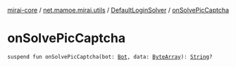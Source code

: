 [mirai-core](../../index.md) / [net.mamoe.mirai.utils](../index.md) / [DefaultLoginSolver](index.md) / [onSolvePicCaptcha](./on-solve-pic-captcha.md)

# onSolvePicCaptcha

`suspend fun onSolvePicCaptcha(bot: `[`Bot`](../../net.mamoe.mirai/-bot/index.md)`, data: `[`ByteArray`](https://kotlinlang.org/api/latest/jvm/stdlib/kotlin/-byte-array/index.html)`): `[`String`](https://kotlinlang.org/api/latest/jvm/stdlib/kotlin/-string/index.html)`?`